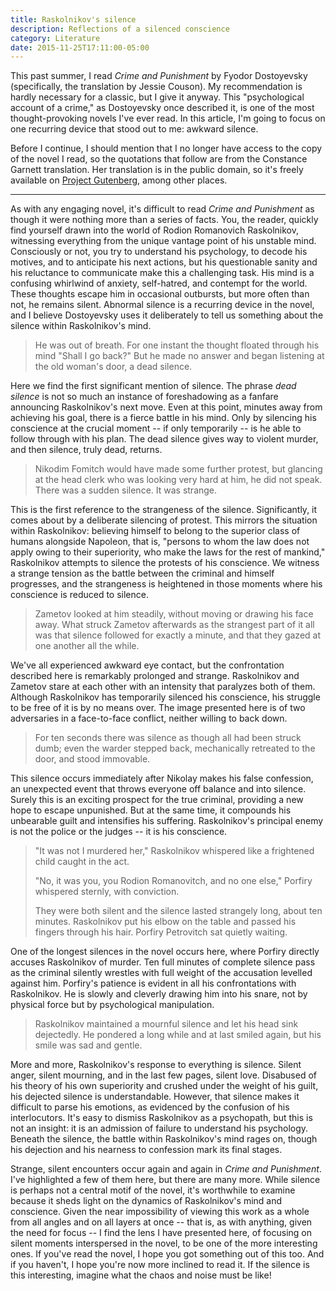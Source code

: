 ```yaml
---
title: Raskolnikov's silence
description: Reflections of a silenced conscience
category: Literature
date: 2015-11-25T17:11:00-05:00
---
```


This past summer, I read _Crime and Punishment_ by Fyodor Dostoyevsky (specifically, the translation by Jessie Couson). My recommendation is hardly necessary for a classic, but I give it anyway. This "psychological account of a crime," as Dostoyevsky once described it, is one of the most thought-provoking novels I've ever read. In this article, I'm going to focus on one recurring device that stood out to me: awkward silence.

Before I continue, I should mention that I no longer have access to the copy of the novel I read, so the quotations that follow are from the Constance Garnett translation. Her translation is in the public domain, so it's freely available on [Project Gutenberg][gut], among other places.

* * *

As with any engaging novel, it's difficult to read _Crime and Punishment_ as though it were nothing more than a series of facts. You, the reader, quickly find yourself drawn into the world of Rodion Romanovich Raskolnikov, witnessing everything from the unique vantage point of his unstable mind. Consciously or not, you try to understand his psychology, to decode his motives, and to anticipate his next actions, but his questionable sanity and his reluctance to communicate make this a challenging task. His mind is a confusing whirlwind of anxiety, self-hatred, and contempt for the world. These thoughts escape him in occasional outbursts, but more often than not, he remains silent. Abnormal silence is a recurring device in the novel, and I believe Dostoyevsky uses it deliberately to tell us something about the silence within Raskolnikov's mind.

> He was out of breath. For one instant the thought floated through his mind "Shall I go back?" But he made no answer and began listening at the old woman's door, a dead silence.

Here we find the first significant mention of silence. The phrase _dead silence_ is not so much an instance of foreshadowing as a fanfare announcing Raskolnikov's next move. Even at this point, minutes away from achieving his goal, there is a fierce battle in his mind. Only by silencing his conscience at the crucial moment -- if only temporarily -- is he able to follow through with his plan. The dead silence gives way to violent murder, and then silence, truly dead, returns.

> Nikodim Fomitch would have made some further protest, but glancing at the head clerk who was looking very hard at him, he did not speak. There was a sudden silence. It was strange.

This is the first reference to the strangeness of the silence. Significantly, it comes about by a deliberate silencing of protest. This mirrors the situation within Raskolnikov: believing himself to belong to the superior class of humans alongside Napoleon, that is, "persons to whom the law does not apply owing to their superiority, who make the laws for the rest of mankind," Raskolnikov attempts to silence the protests of his conscience. We witness a strange tension as the battle between the criminal and himself progresses, and the strangeness is heightened in those moments where his conscience is reduced to silence.

> Zametov looked at him steadily, without moving or drawing his face away. What struck Zametov afterwards as the strangest part of it all was that silence followed for exactly a minute, and that they gazed at one another all the while.

We've all experienced awkward eye contact, but the confrontation described here is remarkably prolonged and strange. Raskolnikov and Zametov stare at each other with an intensity that paralyzes both of them. Although Raskolnikov has temporarily silenced his conscience, his struggle to be free of it is by no means over. The image presented here is of two adversaries in a face-to-face conflict, neither willing to back down.

> For ten seconds there was silence as though all had been struck dumb; even the warder stepped back, mechanically retreated to the door, and stood immovable.

This silence occurs immediately after Nikolay makes his false confession, an unexpected event that throws everyone off balance and into silence. Surely this is an exciting prospect for the true criminal, providing a new hope to escape unpunished. But at the same time, it compounds his unbearable guilt and intensifies his suffering. Raskolnikov's principal enemy is not the police or the judges -- it is his conscience.

> "It was not I murdered her," Raskolnikov whispered like a frightened child caught in the act.
>
> "No, it was you, you Rodion Romanovitch, and no one else," Porfiry whispered sternly, with conviction.
>
> They were both silent and the silence lasted strangely long, about ten minutes. Raskolnikov put his elbow on the table and passed his fingers through his hair. Porfiry Petrovitch sat quietly waiting.

One of the longest silences in the novel occurs here, where Porfiry directly accuses Raskolnikov of murder. Ten full minutes of complete silence pass as the criminal silently wrestles with full weight of the accusation levelled against him. Porfiry's patience is evident in all his confrontations with Raskolnikov. He is slowly and cleverly drawing him into his snare, not by physical force but by psychological manipulation.

> Raskolnikov maintained a mournful silence and let his head sink dejectedly. He pondered a long while and at last smiled again, but his smile was sad and gentle.

More and more, Raskolnikov's response to everything is silence. Silent anger, silent mourning, and in the last few pages, silent love. Disabused of his theory of his own superiority and crushed under the weight of his guilt, his dejected silence is understandable. However, that silence makes it difficult to parse his emotions, as evidenced by the confusion of his interlocutors. It's easy to dismiss Raskolnikov as a psychopath, but this is not an insight: it is an admission of failure to understand his psychology. Beneath the silence, the battle within Raskolnikov's mind rages on, though his dejection and his nearness to confession mark its final stages.

Strange, silent encounters occur again and again in _Crime and Punishment_. I've highlighted a few of them here, but there are many more. While silence is perhaps not a central motif of the novel, it's worthwhile to examine because it sheds light on the dynamics of Raskolnikov's mind and conscience. Given the near impossibility of viewing this work as a whole from all angles and on all layers at once -- that is, as with anything, given the need for focus -- I find the lens I have presented here, of focusing on silent moments interspersed in the novel, to be one of the more interesting ones. If you've read the novel, I hope you got something out of this too. And if you haven't, I hope you're now more inclined to read it. If the silence is this interesting, imagine what the chaos and noise must be like!

[gut]: http://www.gutenberg.org/ebooks/2554
